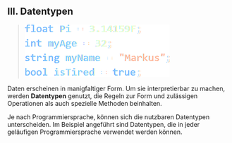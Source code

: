 ## III. Datentypen
> ![6](../bilder/bas_06.png)

Daten erscheinen in manigfaltiger Form. Um sie interpretierbar zu machen, werden __Datentypen__ genutzt, die Regeln zur Form und zulässigen Operationen als auch spezielle Methoden beinhalten.  

Je nach Programmiersprache, können sich die nutzbaren Datentypen unterscheiden. Im Beispiel angeführt sind Datentypen, die in jeder geläufigen Programmiersprache verwendet werden können.